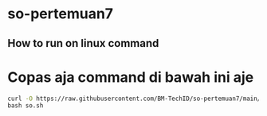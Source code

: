# so-pertemuan7


## How to run on linux command
# Copas aja command di bawah ini aje

```sh
curl -O https://raw.githubusercontent.com/BM-TechID/so-pertemuan7/main/so.sh
bash so.sh 
```
